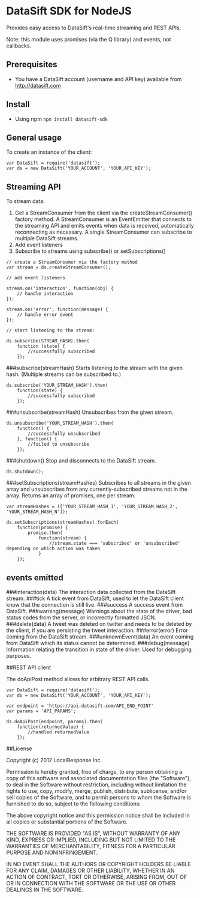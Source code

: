 # DataSift SDK for NodeJS

Provides easy access to DataSift's real-time streaming and REST APIs.

Note: this module uses promises (via the Q library) and events, not callbacks.

## Prerequisites
- You have a DataSift account (username and API key) available from http://datasift.com

## Install
- Using npm `npm install datasift-sdk`

## General usage

To create an instance of the client:

    var DataSift = require('datasift');
    var ds = new DataSift('YOUR_ACCOUNT', 'YOUR_API_KEY');

## Streaming API

To stream data:

  1. Get a StreamConsumer from the client via the createStreamConsumer() factory method. A StreamConsumer is an EventEmitter that connects to the streaming API and emits events when data is received, automatically reconnecting as necessary. A single StreamConsumer can subscribe to multiple DataSift streams.
  1. Add event listeners
  1. Subscribe to streams using subscribe() or setSubscriptions()


    // create a StreamConsumer via the factory method
    var stream = ds.createStreamConsumer();

    // add event listeners

    stream.on('interaction', function(obj) {
        // handle interaction
    });

    stream.on('error', function(message) {
        // handle error event
    });

    // start listening to the stream:

    ds.subscribe(STREAM_HASH).then(
        function (state) {
            //successfully subscribed
        });

###subscribe(streamHash)
Starts listening to the stream with the given hash.  (Multiple streams can be subscribed to.)

    ds.subscribe('YOUR_STREAM_HASH').then(
        function(state) {
            //successfully subscribed
        });

###unsubscribe(streamHash)
Unsubscribes from the given stream.

    ds.unsubscribe('YOUR_STREAM_HASH').then(
        function() {
            //successfully unsubscribed
        }, function() {
            //failed to unsubscribe
        });

###shutdown()
Stop and disconnects to the DataSift stream.

    ds.shutdown();

###setSubscriptions(streamHashes)
Subscribes to all streams in the given array and unsubscribes from any currently-subscribed streams not in the array. Returns an array of promises, one per stream.

    var streamHashes = (['YOUR_STREAM_HASH_1', 'YOUR_STREAM_HASH_2', 'YOUR_STREAM_HASH_N']);

    ds.setSubscriptions(streamHashes).forEach(
        function(promise) {
            promise.then(
                function(stream) {
                    //stream.state === 'subscribed' or 'unsubscribed' depending on which action was taken
                }
	    });

## events emitted
###interaction(data)
    The interaction data collected from the DataSift stream.
###tick
    A tick event from DataSift, used to let the DataSift client know that the connection is still live.
###success
    A success event from DataSift.
###warning(message)
    Warnings about the state of the driver, bad status codes from the server, or incorrectly formatted JSON.
###delete(data)
    A tweet was deleted on twitter and needs to be deleted by the client, if you are persisting the tweet interaction.
###error(error)
    Error coming from the DataSift stream.
###unknownEvent(data)
    An event coming from DataSift which its status cannot be determined.
###debug(message)
    Information relating the transition in state of the driver.  Used for debugging purposes.


##REST API client

The doApiPost method allows for arbitrary REST API calls.

    var DataSift = require('datasift');
    var ds = new DataSift('YOUR_ACCOUNT', 'YOUR_API_KEY');

    var endpoint = 'https://api.datasift.com/API_END_POINT'
    var params = 'API_PARAMS';

    ds.doApiPost(endpoint, params).then(
        function(returnedValue) {
            //handled returnedValue
        });

##License

Copyright (c) 2012 LocalResponse Inc.

Permission is hereby granted, free of charge, to any person obtaining a
copy of this software and associated documentation files (the "Software"),
to deal in the Software without restriction, including without limitation
the rights to use, copy, modify, merge, publish, distribute, sublicense,
and/or sell copies of the Software, and to permit persons to whom the
Software is furnished to do so, subject to the following conditions:

The above copyright notice and this permission notice shall be included
in all copies or substantial portions of the Software.

THE SOFTWARE IS PROVIDED "AS IS", WITHOUT WARRANTY OF ANY KIND, EXPRESS OR
IMPLIED, INCLUDING BUT NOT LIMITED TO THE WARRANTIES OF MERCHANTABILITY,
FITNESS FOR A PARTICULAR PURPOSE AND NONINFRINGEMENT.

IN NO EVENT SHALL THE AUTHORS OR COPYRIGHT HOLDERS BE LIABLE FOR ANY CLAIM,
DAMAGES OR OTHER LIABILITY, WHETHER IN AN ACTION OF CONTRACT, TORT OR
OTHERWISE, ARISING FROM, OUT OF OR IN CONNECTION WITH THE SOFTWARE OR THE USE
OR OTHER DEALINGS IN THE SOFTWARE.
